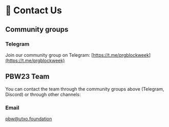 # 💬 Contact Us

## Community groups

### Telegram

Join our community group on Telegram: [https://t.me/prgblockweek](https://t.me/prgblockweek)

## PBW23 Team

You can contact the team through the community groups above (Telegram, Discord) or through other channels:

### Email

[pbw@utxo.foundation](mailto:pbw@utxo.foundation)
